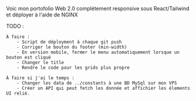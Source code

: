 Voic mon portofolio Web 2.0 complétement responsive sous React/Tailwind et déployer à l'aide de NGINX


TODO : 

    À faire :
        - Script de déployment à chaque git push
        - Corriger le bouton du footer (min-width)
        - En version mobile, fermer le menu automatiquement lorsque un bouton est cliqué
        - Changer le title
        - Rendre le code pour les grids plus propre
        
    À faire si j'ai le temps : 
        - Changer les data de ../constants à une BD MySql sur mon VPS
        - Créer un API qui peut fetch les donnée et affichier les élements UI relié.
